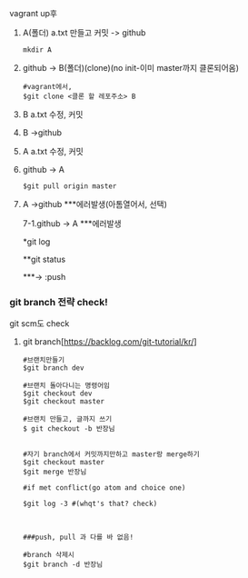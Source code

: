 vagrant up후 

1. A(폴더) a.txt 만들고 커밋 -> github

   ```console
   mkdir A
   ```

   

2. github -> B(폴더)(clone)(no init-이미 master까지 클론되어옴)

   ```console
   #vagrant에서,
   $git clone <클론 할 레포주소> B 
   ```

   

3. B a.txt 수정, 커밋

4. B ->github

5. A a.txt 수정, 커밋

6. github -> A 

   ```console
   $git pull origin master
   ```

7. A ->github  ***에러발생(아톰열어서, 선택)

   7-1.github -> A ***에러발생

   *git log

   **git status

   ***-> :push

### git branch 전략 check!

git scm도 check

1. git branch[https://backlog.com/git-tutorial/kr/]

   ```console
   #브랜치만들기
   $git branch dev
   
   #브랜치 돌아다니는 명령어임
   $git checkout dev 
   $git checkout master
   
   #브랜치 만들고, 글까지 쓰기
   $ git checkout -b 반장님
   
   
   #자기 branch에서 커밋까지만하고 master랑 merge하기 
   $git checkout master
   $git merge 반장님
   
   #if met conflict(go atom and choice one)
   
   $git log -3 #(whqt's that? check)
   
   
   
   ###push, pull 과 다를 바 없음!
   
   #branch 삭제시
   $git branch -d 반장님
   ```

   






